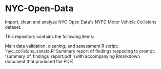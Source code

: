 # NYC-Open-Data

Import, clean and analyze NYC Open Data's NYPD Motor Vehicle Collisions dataset.

This repository contains the following items: 

Main data validation, cleaning, and assessment R script: 'nyc_collisions_sanata.R' 
Summary report of findings respoding to prompt: 'summary_of_findings_report.pdf' (with accompanying Rmarkdown document that produced the PDF) 


